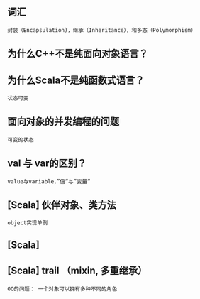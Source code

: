 ## 词汇 ##
	封装（Encapsulation)，继承（Inheritance），和多态（Polymorphism）

## 为什么C++不是纯面向对象语言？ ##
	
	
## 为什么Scala不是纯函数式语言？ ##
	状态可变

## 面向对象的并发编程的问题 ##
	可变的状态

## val 与 var的区别？ ##
	value与variable，”值“与”变量“

## [Scala] 伙伴对象、类方法 ##
	object实现单例

## [Scala] ##

## [Scala] trail  （mixin, 多重继承） ##
	OO的问题： 一个对象可以拥有多种不同的角色
